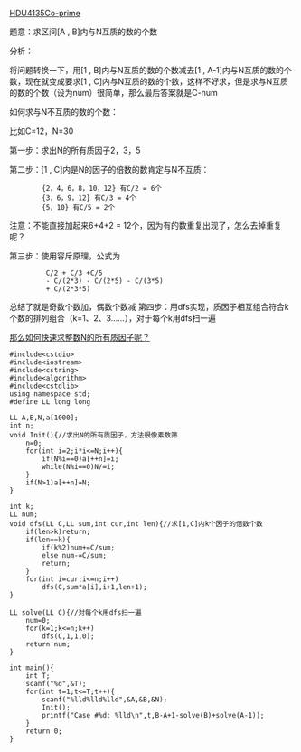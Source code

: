 [HDU4135Co-prime](http://acm.hdu.edu.cn/showproblem.php?pid=4135)

题意：求区间[A , B]内与N互质的数的个数

分析：

将问题转换一下，用[1 , B]内与N互质的数的个数减去[1 , A-1]内与N互质的数的个数，现在就变成要求[1 , C]内与N互质的数的个数，这样不好求，但是求与N互质的数的个数（设为num）很简单，那么最后答案就是C-num

如何求与N不互质的数的个数：

比如C=12，N=30

第一步：求出N的所有质因子2，3，5

第二步：[1 , C]内是N的因子的倍数的数肯定与N不互质：
            
            {2，4，6，8，10，12} 有C/2 = 6个
            {3，6，9，12} 有C/3 = 4个
            {5，10} 有C/5 = 2个
注意：不能直接加起来6+4+2 = 12个，因为有的数重复出现了，怎么去掉重复呢？

第三步：使用容斥原理，公式为

             C/2 + C/3 +C/5 
             - C/(2*3) - C/(2*5) - C/(3*5)
             + C/(2*3*5)
              
总结了就是奇数个数加，偶数个数减
第四步：用dfs实现，质因子相互组合符合k个数的排列组合（k=1、2、3……），对于每个k用dfs扫一遍

[那么如何快速求整数N的所有质因子呢？](http://blog.csdn.net/daniel_csdn/article/details/49450081) 

```
#include<cstdio>
#include<iostream>
#include<cstring>
#include<algorithm>
#include<cstdlib>
using namespace std;
#define LL long long

LL A,B,N,a[1000];
int n;
void Init(){//求出N的所有质因子，方法很像素数筛
    n=0;
    for(int i=2;i*i<=N;i++){
        if(N%i==0)a[++n]=i;
        while(N%i==0)N/=i;
    }
    if(N>1)a[++n]=N;
}

int k;
LL num;
void dfs(LL C,LL sum,int cur,int len){//求[1,C]内k个因子的倍数个数
    if(len>k)return;
    if(len==k){
        if(k%2)num+=C/sum;
        else num-=C/sum;
        return;
    }
    for(int i=cur;i<=n;i++)
        dfs(C,sum*a[i],i+1,len+1);
}

LL solve(LL C){//对每个k用dfs扫一遍
    num=0;
    for(k=1;k<=n;k++)
        dfs(C,1,1,0);
    return num;
}

int main(){
    int T;
    scanf("%d",&T);
    for(int t=1;t<=T;t++){
        scanf("%lld%lld%lld",&A,&B,&N);
        Init();
        printf("Case #%d: %lld\n",t,B-A+1-solve(B)+solve(A-1));
    }
    return 0;
}

```

